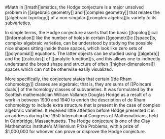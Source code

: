 #Math 
In [[math]]ematics, the Hodge conjecture is a major unsolved problem in [[algebraic geometry]] and [[complex geometry]] that relates the [[algebraic topology]] of a non-singular [[complex algebra]]ic variety to its subvarieties.

In simple terms, the Hodge conjecture asserts that the basic [[topolog]]ical [[information]] like the number of holes in certain [[geometr]]ic [[space]]s, complex algebraic varieties, can be understood by studying the possible nice shapes sitting inside those spaces, which look like zero sets of [[polynomial]] equations. The latter objects can be studied using [[algebra]] and the [[calculus]] of [[analytic function]]s, and this allows one to indirectly understand the broad shape and structure of often [[higher-dimensional]] spaces which can not be otherwise easily visualized.

More specifically, the conjecture states that certain [[de Rham cohomology]] classes are algebraic; that is, they are sums of [[Poincaré duals]] of the homology classes of subvarieties. It was formulated by the Scottish mathematician William Vallance Douglas Hodge as a result of a work in between 1930 and 1940 to enrich the description of de Rham cohomology to include extra structure that is present in the case of complex algebraic varieties. It received little attention before Hodge presented it in an address during the 1950 International Congress of Mathematicians, held in Cambridge, Massachusetts. The Hodge conjecture is one of the Clay Mathematics Institute's Millennium Prize Problems, with a prize of $1,000,000 for whoever can prove or disprove the Hodge conjecture.